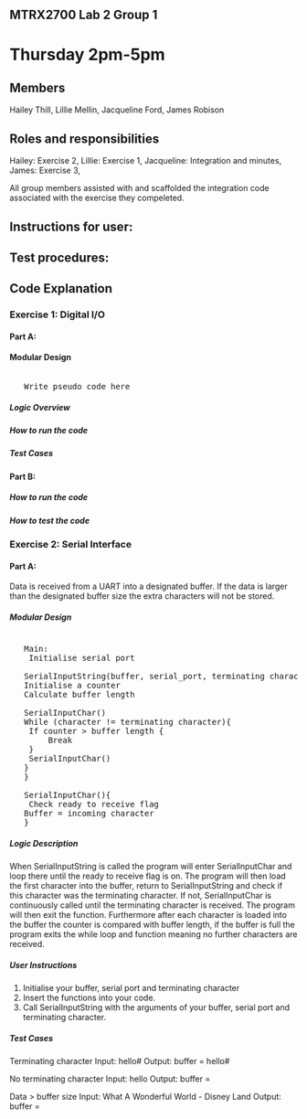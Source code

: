 ## MTRX2700 Lab 2 Group 1
# Thursday 2pm-5pm

## Members
Hailey Thill,
Lillie Mellin,
Jacqueline Ford,
James Robison

## Roles and responsibilities
Hailey: Exercise 2,
Lillie: Exercise 1,
Jacqueline: Integration and minutes,
James: Exercise 3,

All group members assisted with and scaffolded the integration code associated with the exercise they compeleted. 

## Instructions for user:

## Test procedures:


## Code Explanation
### Exercise 1: Digital I/O  

#### 	Part A:
<H4>Modular Design</H4>
<pre> 
   Write pseudo code here
</pre>

#####  Logic Overview
#####  How to run the code
#####  Test Cases

#### 	Part B:
##### 	How to run the code 

##### How to test the code 

### Exercise 2: Serial Interface

#### Part A:
Data is received from a UART into a designated buffer. If the data is larger than the designated buffer size the extra characters will not be stored. 
##### Modular Design
<pre> 
   Main:
	Initialise serial port

   SerialInputString(buffer, serial_port, terminating character){
   Initialise a counter
   Calculate buffer length
   
   SerialInputChar()
   While (character != terminating character){
   	If counter > buffer length {
   		Break
   	}
   	SerialInputChar()
   }
   }
   
   SerialInputChar(){
   	Check ready to receive flag 
   Buffer = incoming character
   }
</pre>

##### Logic Description
When SerialInputString is called the program will enter SerialInputChar and loop there until the ready to receive flag is on. The program will then load the first character into the buffer, return to SerialInputString and check if this character was the terminating character. If not, SerialInputChar is continuously called until the terminating character is received. The program will then exit the function. Furthermore after each character is loaded into the buffer the counter is compared with buffer length, if the buffer is full the program exits the while loop and function meaning no further characters are received.

##### User Instructions
   1. Initialise your buffer, serial port and terminating character 
   2. Insert the functions into your code.
   3. Call SerialInputString with the arguments of your buffer, serial port and terminating character. 

##### Test Cases
Terminating character
Input: hello#
Output: buffer = hello#

No terminating character
Input: hello
Output: buffer = 

Data > buffer size
Input: What A Wonderful World - Disney Land
Output: buffer = 


